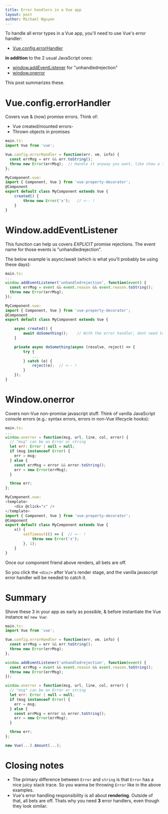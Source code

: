 ```yaml
---
title: Error handlers in a Vue app
layout: post
author: Michael Nguyen
---
```


To handle all error types in a Vue app, you'll need to use Vue's error handler:
* [Vue.config.errorHandler](https://vuejs.org/v2/api/#errorHandler)

**in addition** to the 2 usual JavaScript ones:
* [window.addEventListener](https://developer.mozilla.org/en-US/docs/Web/API/EventTarget/addEventListener) for "unhandledrejection"
* [window.onerror](https://developer.mozilla.org/en-US/docs/Web/API/GlobalEventHandlers/onerror)

This post summarizes these.

# Vue.config.errorHandler
Covers vue & (now) promise errors. Think of:
* Vue created/mounted errors-
* Thrown objects in promises

```javascript
main.ts:
import Vue from 'vue';

Vue.config.errorHandler = function(err, vm, info) {
  const errMsg = err && err.toString();
  throw new Error(errMsg);	// Handle it anyway you want, like show a toastbar
};
```

```javascript
MyComponent.vue:
import { Component, Vue } from 'vue-property-decorator';
@Component
export default class MyComponent extends Vue {
	created() {	
		throw new Error('x');	// <-- !
	}
}
```

# Window.addEventListener
This function can help us covers *EXPLICIT* promise rejections. The event name for those events is "unhandledrejection".

The below example is async/await (which is what you'll probably be using these days):

```javascript
main.ts:
...
window.addEventListener('unhandledrejection', function(event) {
  const errMsg = event && event.reason && event.reason.toString();
  throw new Error(errMsg);
});
```

```javascript
MyComponent.vue:
import { Component, Vue } from 'vue-property-decorator';
@Component
export default class MyComponent extends Vue {

	async created() {
		await doSomething();	// With the error handler, dont need to wrap this call in a try-catch!
	}

	private async doSomething(async (resolve, reject) => {
		try {
			...
		} catch (e) {
			reject(e);	// <-- !
		}
	});
}
```

# Window.onerror
Covers non-Vue non-promise javascript stuff. Think of vanilla JavaScript console errors (e.g.: syntax errors, errors in non-Vue lifecycle hooks):

```javascript
main.ts:
...
window.onerror = function(msg, url, line, col, error) {
  // "msg" can be an Error or string
  let err: Error | null = null;
  if (msg instanceof Error) {
    err = msg;
  } else {
    const errMsg = error && error.toString();
    err = new Error(errMsg);
  }

  throw err;
};
```

```javascript
MyComponent.vue:
<template>
	<div @click="x" />
</template>
import { Component, Vue } from 'vue-property-decorator';
@Component
export default class MyComponent extends Vue {
	x() {
		setTimeout(() => {	// <-- !
			throw new Error('x');
		}, 1);	
	}
}
```

Once our component friend above renders, all bets are off.

So you click the `<div/>` after Vue's render stage, and the vanilla javascript error handler will be needed to catch it.

# Summary
Shove these 3 in your app as early as possible, & before instantiate the Vue instance w/ `new Vue`:
```javascript
main.ts:
import Vue from 'vue';

Vue.config.errorHandler = function(err, vm, info) {
  const errMsg = err && err.toString();
  throw new Error(errMsg);
};

window.addEventListener('unhandledrejection', function(event) {
  const errMsg = event && event.reason && event.reason.toString();
  throw new Error(errMsg);
});

window.onerror = function(msg, url, line, col, error) {
  // "msg" can be an Error or string
  let err: Error | null = null;
  if (msg instanceof Error) {
    err = msg;
  } else {
    const errMsg = error && error.toString();
    err = new Error(errMsg);
  }

  throw err;
};

new Vue(...).$mount(...);
```

# Closing notes
* The primary difference between `Error` and `string` is that `Error` has a nice juicy stack trace. So you wanna be throwing `Error` like in the above examples.
* Vue's error handling responsibility is all about **rendering**. Outside of that, all bets are off. Thats why you need **3** error handlers, even though they look similar.
